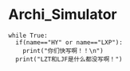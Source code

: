 # Archi_Simulator
```
while True:
  if(name=="HY" or name=="LXP"):
    print("你们快写啊！！\n")
  print("LZT和LJF是什么都没写啊！")
```
